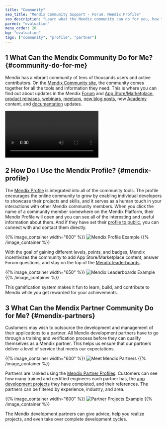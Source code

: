 ```yaml
---
title: "Community"
seo_title: "Mendix Community Support - Forum, Mendix Profile"
seo_description: "Learn what the Mendix community can do for you, how to set up a profile, features & how to find Mendix partners to enhance application development."
parent: "evaluation"
menu_order: 20
bg: "evaluation"
tags: ["community", "profile", "partner"]
---
```


## 1 What Can the Mendix Community Do for Me? {#community-do-for-me}

Mendix has a vibrant community of tens of thousands users and active contributors. On the [Mendix Community site](http://developers.mendix.com), the community comes together for all the tools and information they need. This is where you can find out about updates in the Mendix [Forum](http://forum.mendixcloud.com) and [App Store/Marketplace](http://appstore.home.mendix.com), [product releases](https://www.mendix.com/releases/), [webinars](http://learn.mendix.com/link/webinar), [meetups](https://www.meetup.com/Mendix-Netherlands), [new blog posts](https://developers.mendix.com/spotlight/), new [Academy](http://learn.mendix.com) content, and [documentation](https://docs.mendix.com/) updates.

<video controls  src="attachments/community-page-scroll.mp4">VIDEO</video>

## 2 How Do I Use the Mendix Profile? {#mendix-profile}

The [Mendix Profile](https://developer.mendixcloud.com/link/profile/overview/) is integrated into all of the community tools. The profile encourages the online community to grow by enabling individual developers to showcase their projects and skills, and it serves as a human touch in your interactions with other Mendix community members. When you click the name of a community member somewhere on the Mendix Platform, their Mendix Profile will open and you can see all of the interesting and useful information about them. And if they have set their [profile to public](https://docs.mendix.com/developerportal/mendix-profile/#public), you can connect with and contact them directly.

{{% image_container width="600" %}}
![Mendix Profile Example](attachments/profile.png)
{{% /image_container %}}

With the goal of gaining different levels, points, and badges, Mendix incentivizes the community to add App Store/Marketplace content, answer Forum questions, and stay on the top of the [Mendix leaderboards](https://developer.mendixcloud.com/link/leaderboards).

{{% image_container width="650" %}}
![Mendix Leaderboards Example](attachments/leaderboards.jpg)
{{% /image_container %}}

This gamification system makes it fun to learn, build, and contribute to Mendix while you get rewarded for your achievements.

## 3 What Can the Mendix Partner Community Do for Me? {#mendix-partners}

Customers may wish to outsource the development and management of their applications to a partner. All Mendix development partners have to go through a training and verification process before they can qualify themselves as a Mendix partner. This helps us ensure that our partners deliver a level of service that meets our expectations.

{{% image_container width="600" %}}
![Meet Mendix Partners](attachments/partner-overview.png)
{{% /image_container %}}

Partners are ranked using the [Mendix Partner Profiles](https://developer.mendixcloud.com/link/partneroverview). Customers can see how many trained and certified engineers each partner has, the [app development projects](https://developer.mendixcloud.com/link/customers) they have completed, and their references. The partners can be filtered by experience, industry, and area.

{{% image_container width="600" %}}
![Partner Projects Example](attachments/partner-projects.png)
{{% /image_container %}}

The Mendix development partners can give advice, help you realize projects, and even take over complete development cycles.
